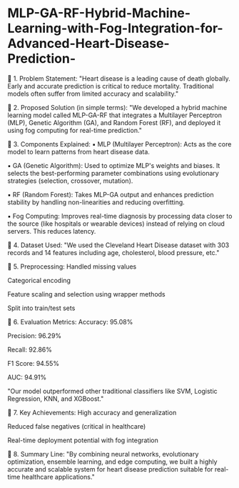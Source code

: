 # MLP-GA-RF-Hybrid-Machine-Learning-with-Fog-Integration-for-Advanced-Heart-Disease-Prediction-
🔹 1. Problem Statement:
"Heart disease is a leading cause of death globally. Early and accurate prediction is critical to reduce mortality. Traditional models often suffer from limited accuracy and scalability."

🔹 2. Proposed Solution (in simple terms):
"We developed a hybrid machine learning model called MLP-GA-RF that integrates a Multilayer Perceptron (MLP), Genetic Algorithm (GA), and Random Forest (RF), and deployed it using fog computing for real-time prediction."

🔹 3. Components Explained:
▪ MLP (Multilayer Perceptron):
Acts as the core model to learn patterns from heart disease data.

▪ GA (Genetic Algorithm):
Used to optimize MLP's weights and biases. It selects the best-performing parameter combinations using evolutionary strategies (selection, crossover, mutation).

▪ RF (Random Forest):
Takes MLP-GA output and enhances prediction stability by handling non-linearities and reducing overfitting.

▪ Fog Computing:
Improves real-time diagnosis by processing data closer to the source (like hospitals or wearable devices) instead of relying on cloud servers. This reduces latency.

🔹 4. Dataset Used:
"We used the Cleveland Heart Disease dataset with 303 records and 14 features including age, cholesterol, blood pressure, etc."

🔹 5. Preprocessing:
Handled missing values

Categorical encoding

Feature scaling and selection using wrapper methods

Split into train/test sets

🔹 6. Evaluation Metrics:
Accuracy: 95.08%

Precision: 96.29%

Recall: 92.86%

F1 Score: 94.55%

AUC: 94.91%

"Our model outperformed other traditional classifiers like SVM, Logistic Regression, KNN, and XGBoost."

🔹 7. Key Achievements:
High accuracy and generalization

Reduced false negatives (critical in healthcare)

Real-time deployment potential with fog integration

🔹 8. Summary Line:
"By combining neural networks, evolutionary optimization, ensemble learning, and edge computing, we built a highly accurate and scalable system for heart disease prediction suitable for real-time healthcare applications."
